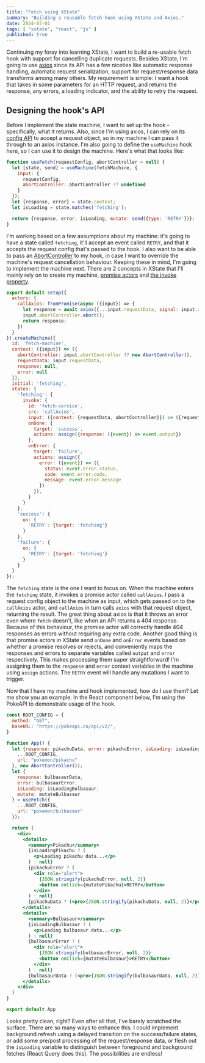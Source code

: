 ```yaml
---
title: "Fetch using XState"
summary: "Building a reusable fetch hook using XState and Axios."
date: 2024-07-01
tags: [ "xstate", "react", "js" ]
published: true
---
```


Continuing my foray into learning XState, I want to build a re-usable fetch hook with support for cancelling
duplicate requests. Besides XState, I'm going to use [axios](https://axios-http.com) since its API has a few
niceties like automatic response handling, automatic request serialization, support for request/response data
transforms among many others. My requirement is simple: I want a hook that takes in some parameters for an HTTP
request, and returns the response, any errors, a loading indicator, and the ability to retry the request.

## Designing the hook's API

Before I implement the state machine, I want to set up the hook - specifically, what it returns. Also, since I'm
using axios, I can rely on its [config API](https://axios-http.com/docs/req_config) to accept a request object, so
in my machine I can pass it through to
an axios instance. I'm also going to define the `useMachine` hook here, so I can use it to design the machine. Here's
what that looks like:

```js
function useFetch(requestConfig, abortController = null) {
  let [state, send] = useMachine(fetchMachine, {
    input: {
      requestConfig,
      abortController: abortController ?? undefined
    }
  });
  let {response, error} = state.context;
  let isLoading = state.matches('fetching');

  return {response, error, isLoading, mutate: send({type: 'RETRY'})};
}
```

I'm working based on a few assumptions about my machine: it's going to have a state called `fetching`, it'll
accept an event called `RETRY`, and that it accepts the request config that's passed to the hook. I also want 
to be able to pass an [AbortController](https://mdn.io/abortcontroller) to my hook, in case I want to override 
the machine's request cancellation behaviour. Keeping these in mind, I'm going to implement the machine next. 
There are 2 concepts in XState that I'll mainly rely on to create my machine,
[promise actors](https://stately.ai/docs/promise-actors) and [the invoke property](https://stately.ai/docs/invoke).

```js
export default setup({
  actors: {
    callAxios: fromPromise(async ({input}) => {
      let response = await axios({...input.requestData, signal: input.abortController.signal});
      input.abortController.abort();
      return response;
    })
  }
}).createMachine({
  id: 'fetch-machine',
  context: ({input}) => ({
    abortController: input.abortController ?? new AbortController(),
    requestData: input.requestData,
    response: null,
    error: null
  }),
  initial: 'fetching',
  states: {
    'fetching': {
      invoke: {
        id: 'fetch-service',
        src: 'callAxios',
        input: ({context: {requestData, abortController}}) => ({requestData, abortController}),
        onDone: {
          target: 'success',
          actions: assign({response: ({event}) => event.output})
        },
        onError: {
          target: 'failure',
          actions: assign({
            error: ({event}) => ({
              status: event.error.status,
              code: event.error.code,
              message: event.error.message
            })
          }),
        }
      }
    },
    'success': {
      on: {
        'RETRY': {target: 'fetching'}
      }
    },
    'failure': {
      on: {
        'RETRY': {target: 'fetching'}
      }
    }
  }
});
```

The `fetching` state is the one I want to focus on. When the machine enters the `fetching` state, it invokes a 
promise actor called `callAxios`. I pass a request config object to the machine as input, which gets passed on to 
the `callAxios` actor, and `callAxios` in turn calls `axios` with that request object, returning the result. The 
great thing about axios is that it throws an error even where `fetch` doesn't, like when an API returns a 404 
response. Because of this behaviour, the promise actor will correctly handle 404 responses as errors without 
requiring any extra code. Another good thing is that promise actors in XState send `onDone` and `onError` events 
based on whether a promise resolves or rejects, and conveniently maps the responses and errors to separate 
variables called `output` and `error` respectively. This makes processing them super straightforward! I'm assigning 
them to the `response` and `error` context variables in the machine using `assign` actions. The `RETRY` event will 
handle any mutations I want to trigger.

Now that I have my machine and hook implemented, how do I use them? Let me show you an example. In the React 
component below, I'm using the PokeAPI to demonstrate usage of the hook.

```jsx
const ROOT_CONFIG = {
  method: "GET",
  baseURL: "https://pokeapi.co/api/v2/",
}

function App() {
  let {response: pikachuData, error: pikachuError, isLoading: isLoadingPikachu, mutate: mutatePikachu} = useFetch({
    ...ROOT_CONFIG,
    url: "pokemon/pikachu"
  }, new AbortController());
  let {
    response: bulbasaurData,
    error: bulbasaurError,
    isLoading: isLoadingBulbasaur,
    mutate: mutateBulbasaur
  } = useFetch({
    ...ROOT_CONFIG,
    url: "pokemon/bulbasaur"
  });

  return (
    <div>
      <details>
        <summary>Pikachu</summary>
        {isLoadingPikachu ? (
          <p>Loading pikachu data...</p>
        ) : null}
        {pikachuError ? (
          <div role="alert">
            {JSON.stringify(pikachuError, null, 2)}
            <button onClick={mutatePikachu}>RETRY</button>
          </div>
        ) : null}
        {pikachuData ? (<pre>{JSON.stringify(pikachuData, null, 2)}</pre>) : null}
      </details>
      <details>
        <summary>Bulbasaur</summary>
        {isLoadingBulbasaur ? (
          <p>Loading bulbasaur data...</p>
        ) : null}
        {bulbasaurError ? (
          <div role="alert">
            {JSON.stringify(bulbasaurError, null, 2)}
            <button onClick={mutateBulbasaur}>RETRY</button>
          </div>
        ) : null}
        {bulbasaurData ? (<pre>{JSON.stringify(bulbasaurData, null, 2)}</pre>) : null}
      </details>
    </div>
  )
}

export default App
```

Looks pretty clean, right? Even after all that, I've barely scratched the surface. There are so many ways to 
enhance this. I could implement background refresh using a delayed transition on the success/failure states, or add 
some pre/post processing of the request/response data, or flesh out the `isLoading` variable to distinguish between 
foreground and background fetches (React Query does this). The possibilities are endless!
